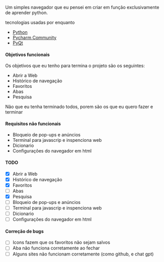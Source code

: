 Um simples navegador que eu pensei em criar em função exclusivamente de aprender python.

tecnologias usadas por enquanto 

- [Python](https://www.python.org)
- [Pycharm Community](https://www.jetbrains.com/pt-br/pycharm/)
- [PyQt](https://pypi.org/project/PyQt5/5.8/#:~:text=PyQt5%20is%20a%20comprehensive%20set,platforms%20including%20iOS%20and%20Android.)

#### Objetivos funcionais

Os objetivos que eu tenho para termina o projeto são os seguintes:

 - Abrir a Web
 - Histórico de navegação
 - Favoritos
 - Abas
 - Pesquisa

Não que eu tenha terminado todos, porem são os que eu quero fazer e terminar

#### Requisitos não funcionais

 - Bloqueio de pop-ups e anúncios
 - Terminal para javascrip e inspenciona web
 - Dicionario
 - Configurações do navegador em html

#### TODO

 - [x] Abrir a Web
 - [x] Histórico de navegação
 - [x] Favoritos
 - [ ] Abas
 - [x] Pesquisa
 - [ ] Bloqueio de pop-ups e anúncios
 - [ ] Terminal para javascrip e inspenciona web
 - [ ] Dicionario
 - [ ] Configurações do navegador em html

#### Correção de bugs

- [ ] Icons fazem que os favoritos não sejam salvos
- [ ] Aba não funciona corretamente ao fechar
- [ ] Alguns sites não funcionam corretamente (como github, e chat gpt)